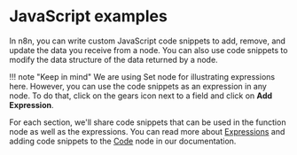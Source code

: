 # JavaScript examples

In n8n, you can write custom JavaScript code snippets to add, remove, and update the data you receive from a node. You can also use code snippets to modify the data structure of the data returned by a node.

!!! note "Keep in mind"
    We are using Set node for illustrating expressions here. However, you can use the code snippets as an expression in any node. To do that, click on the gears icon next to a field and click on **Add Expression**.


For each section, we'll share code snippets that can be used in the function node as well as the expressions. You can read more about [Expressions](/code-examples/expressions/) and adding code snippets to the [Code](/integrations/builtin/core-nodes/n8n-nodes-base.code/) node in our documentation.
